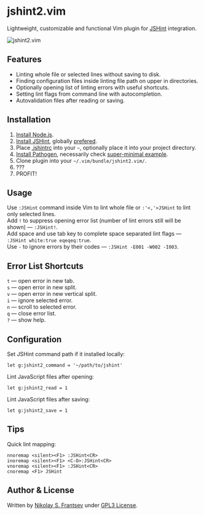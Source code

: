 # jshint2.vim

Lightweight, customizable and functional Vim plugin for [JSHint](http://jshint.com/) integration.

![jshint2.vim](https://raw.github.com/Shutnik/jshint2.vim/master/screenshot.png)

## Features

* Linting whole file or selected lines without saving to disk.
* Finding configuration files inside linting file path on upper in directories.
* Optionally opening list of linting errors with useful shortcuts.
* Setting lint flags from command line with autocompletion.
* Autovalidation files after reading or saving.

## Installation

1. [Install Node.js](https://github.com/joyent/node/wiki/Installing-Node.js-via-package-manager).
2. [Install JSHint](http://jshint.com/install/), globally [prefered](#configuration).
3. Place [.jshintrc](http://www.jshint.com/docs/#config) into your `~`, optionally place it into your project directory.
4. [Install Pathogen](https://github.com/tpope/vim-pathogen#installation), necessarily check [super-minimal example](https://github.com/tpope/vim-pathogen#runtime-path-manipulation).
5. Clone plugin into your `~/.vim/bundle/jshint2.vim/`.
6. ???
7. PROFIT!

## Usage

Use `:JSHint` command inside Vim to lint whole file or `:'<,'>JSHint` to lint only selected lines.  
Add `!` to suppress opening error list (number of lint errors still will be shown) — `:JSHint!`.  
Add space and use tab key to complete space separated lint flags — `:JSHint white:true eqeqeq:true`.  
Use `-` to ignore errors by their codes — `:JSHint -E001 -W002 -I003`.  

## Error List Shortcuts

`t` — open error in new tab.  
`s` — open error in new split.  
`v` — open error in new vertical split.  
`i` — ignore selected error.  
`n` — scroll to selected error.  
`q` — close error list.  
`?` — show help.  

## Configuration

Set JSHint command path if it installed locally:

	let g:jshint2_command = '~/path/to/jshint'

Lint JavaScript files after opening:

	let g:jshint2_read = 1

Lint JavaScript files after saving:

	let g:jshint2_save = 1

## Tips

Quick lint mapping:

	nnoremap <silent><F1> :JSHint<CR>
	inoremap <silent><F1> <C-O>:JSHint<CR>
	vnoremap <silent><F1> :JSHint<CR>
	cnoremap <F1> JSHint

## Author & License

Written by [Nikolay S. Frantsev](http://frantsev.ru/) under [GPL3 License](http://www.gnu.org/licenses/gpl.html).
